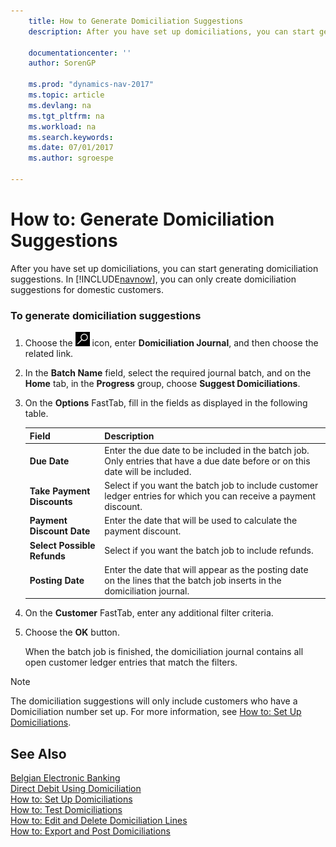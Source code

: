 ```yaml
---
    title: How to Generate Domiciliation Suggestions 
    description: After you have set up domiciliations, you can start generating domiciliation suggestions. In [!INCLUDE[navnow](../../includes/navnow_md.md)], you can only create domiciliation suggestions for domestic customers.
    
    documentationcenter: ''
    author: SorenGP

    ms.prod: "dynamics-nav-2017"
    ms.topic: article
    ms.devlang: na
    ms.tgt_pltfrm: na
    ms.workload: na
    ms.search.keywords:
    ms.date: 07/01/2017
    ms.author: sgroespe

---
```

# How to: Generate Domiciliation Suggestions
After you have set up domiciliations, you can start generating domiciliation suggestions. In [!INCLUDE[navnow](../../includes/navnow_md.md)], you can only create domiciliation suggestions for domestic customers.  
  
### To generate domiciliation suggestions  
  
1.  Choose the ![Search for Page or Report](../../media/ui-search/search_small.png "Search for Page or Report icon") icon, enter **Domiciliation Journal**, and then choose the related link.  
  
2.  In the **Batch Name** field, select the required journal batch, and on the **Home** tab, in the **Progress** group, choose **Suggest Domiciliations**.  
  
3.  On the **Options** FastTab, fill in the fields as displayed in the following table.  
  
    |Field|Description|  
    |---------------------------------|---------------------------------------|  
    |**Due Date**|Enter the due date to be included in the batch job. Only entries that have a due date before or on this date will be included.|  
    |**Take Payment Discounts**|Select if you want the batch job to include customer ledger entries for which you can receive a payment discount.|  
    |**Payment Discount Date**|Enter the date that will be used to calculate the payment discount.|  
    |**Select Possible Refunds**|Select if you want the batch job to include refunds.|  
    |**Posting Date**|Enter the date that will appear as the posting date on the lines that the batch job inserts in the domiciliation journal.|  
  
4.  On the **Customer** FastTab, enter any additional filter criteria.  
  
5.  Choose the **OK** button.  
  
     When the batch job is finished, the domiciliation journal contains all open customer ledger entries that match the filters.  
  
> [!NOTE]  
>  The domiciliation suggestions will only include customers who have a Domiciliation number set up. For more information, see [How to: Set Up Domiciliations](how-to-set-up-domiciliations.md).  
  
## See Also  
 [Belgian Electronic Banking](belgian-electronic-banking.md)   
 [Direct Debit Using Domiciliation](direct-debit-using-domiciliation.md)   
 [How to: Set Up Domiciliations](how-to-set-up-domiciliations.md)   
 [How to: Test Domiciliations](how-to-test-domiciliations.md)   
 [How to: Edit and Delete Domiciliation Lines](how-to-edit-and-delete-domiciliation-lines.md)   
 [How to: Export and Post Domiciliations](how-to-export-and-post-domiciliations.md)